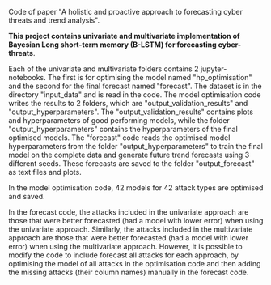 Code of paper "A holistic and proactive approach to forecasting cyber threats
and trend analysis".

**This project contains univariate and multivariate implementation of Bayesian Long short-term memory (B-LSTM) for forecasting cyber-threats**.

Each of the univariate and multivariate folders contains 2 jupyter-notebooks. The first is for optimising the model named "hp_optimisation" and the second for the final forecast named "forecast". The dataset is in the directory "input_data" and is read in the code. The model optimisation code writes the results to 2 folders, which are "output_validation_results" and "output_hyperparameters". The "output_validation_results" contains plots and hyperparameters of good performing models, while the folder "output_hyperparameters" contains the hyperparameters of the final optimised models. The "forecast" code reads the optimised model hyperparameters from the folder "output_hyperparameters" to train the final model on the complete data and generate future trend forecasts using 3 different seeds. These forecasts are saved to the folder "output_forecast" as text files and plots.

In the model optimisation code, 42 models for 42 attack types are optimised and saved.

In the forecast code, the attacks included in the univariate approach are those that were better forecasted (had a model with lower error) when using the univariate approach. Similarly, the attacks included in the multivariate approach are those that were better forecasted (had a model with lower error) when using the multivariate approach. However, it is possible to modify the code to include forecast all attacks for each approach, by optimising the model of all attacks in the optimisation code and then adding the missing attacks (their column names) manually in the forecast code.
